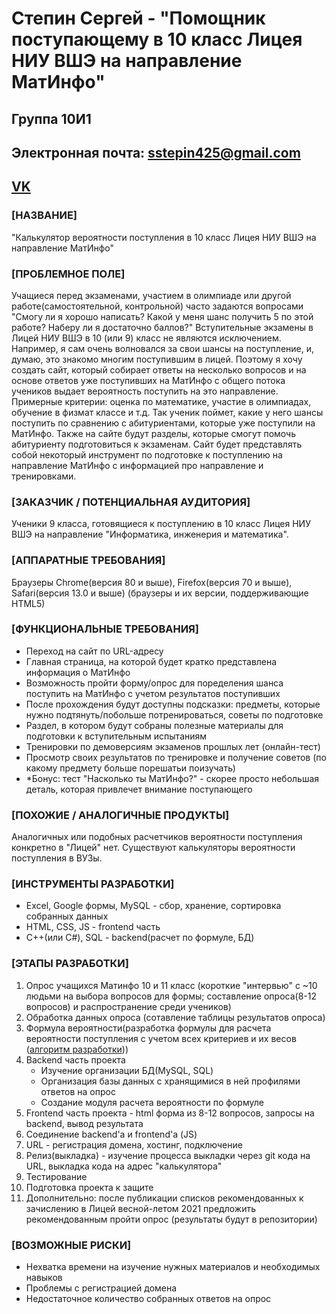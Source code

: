 <h1>Степин Сергей - "Помощник поступающему в 10 класс Лицея НИУ ВШЭ на направление МатИнфо"</h1>
<h2>Группа 10И1</h2>
<h2>Электронная почта: <a href="sstepin425@gmail.com">sstepin425@gmail.com</h2>

<h2><a href="https://vk.com/flex1smyl1fe">VK</a></h2>

<h3>[НАЗВАНИЕ]</h3>
"Калькулятор вероятности поступления в 10 класс Лицея НИУ ВШЭ на направление МатИнфо"
<h3>[ПРОБЛЕМНОЕ ПОЛЕ]</h3>
Учащиеся перед экзаменами, участием в олимпиаде или другой работе(самостоятельной, контрольной) часто задаются вопросами "Смогу ли я хорошо написать? Какой у меня шанс получить 5 по этой работе? Наберу ли я достаточно баллов?" Вступительные экзамены в Лицей НИУ ВШЭ в 10 (или 9) класс не являются исключением. Например, я сам очень волновался за свои шансы на поступление, и, думаю, это знакомо многим поступившим в лицей. Поэтому я хочу создать сайт, который собирает ответы на несколько вопросов и на основе ответов уже поступивших на МатИнфо с общего потока учеников выдает вероятность поступить на это направление. Примерные критерии: оценка по математике, участие в олимпиадах, обучение в физмат классе и т.д. Так ученик поймет, какие у него шансы поступить по сравнению с абитуриентами, которые уже поступили на МатИнфо. Также на сайте будут разделы, которые смогут помочь абитуриенту подготовиться к экзаменам. Сайт будет представлять собой некоторый инструмент по подготовке к поступлению на направление МатИнфо с информацией про направление и тренировками.
<h3>[ЗАКАЗЧИК / ПОТЕНЦИАЛЬНАЯ АУДИТОРИЯ]</h3>
<p>Ученики 9 класса, готовящиеся к поступлению в 10 класс Лицея НИУ ВШЭ на направление "Информатика, инженерия и математика".</p>
<h3>[АППАРАТНЫЕ ТРЕБОВАНИЯ]</h3>
<p>Браузеры Chrome(версия 80 и выше), Firefox(версия 70 и выше), Safari(версия 13.0 и выше) (браузеры и их версии, поддерживающие HTML5)</p>
<h3>[ФУНКЦИОНАЛЬНЫЕ ТРЕБОВАНИЯ]</h3>
<ul>
  <li>Переход на сайт по URL-адресу</li>
  <li>Главная страница, на которой будет кратко представлена информация о МатИнфо</li>
  <li>Возможность пройти форму/опрос для поределения шанса поступить на МатИнфо с учетом результатов поступивших</li>
  <li>После прохождения будут доступны подсказки: предметы, которые нужно подтянуть/побольше потренироваться, советы по подготовке</li>
  <li>Раздел, в котором будут собраны полезные материалы для подготовки к вступительным испытаниям</li>
  <li>Тренировки по демоверсиям экзаменов прошлых лет (онлайн-тест)</li>
  <li>Просмотр своих результатов по тренировке и получение советов (по какому предмету больше порешатьи поизучать)</li>
  <li>*Бонус: тест "Насколько ты МатИнфо?" - скорее просто небольшая деталь, которая привлечет внимание поступающего</li>
</ul>   
<h3>[ПОХОЖИЕ / АНАЛОГИЧНЫЕ ПРОДУКТЫ]</h3>
<p>Аналогичных или подобных расчетчиков вероятности поступления конкретно в "Лицей" нет. Существуют калькуляторы вероятности поступления в ВУЗы.</p>
<h3>[ИНСТРУМЕНТЫ РАЗРАБОТКИ]</h3>
<ul>
  <li>Excel, Google формы, MySQL - сбор, хранение, сортировка собранных данных</li>
  <li>HTML, CSS, JS - frontend часть</li>
  <li>C++(или C#), SQL - backend(расчет по формуле, БД)</li>
</ul>
<h3>[ЭТАПЫ РАЗРАБОТКИ]</h3>
<ol>
  <li>Опрос учащихся Матинфо 10 и 11 класс (короткие "интервью" с ~10 людьми на выбора вопросов для формы; составление опроса(8-12 вопросов) и распространение среди учеников)</li>
  <li>Обработка данных опроса (сотавление таблицы результатов опроса)</li>
  <li>Формула вероятности(разработка формулы для расчета вероятности поступления с учетом всех критериев и их весов (<a href = "https://github.com/ssstepin/IT-project_repo/blob/main/algorithm.md">алгоритм разработки<a>))</li>
  <li>Backend часть проекта
    <ul>
      <li>Изучение организации БД(MySQL, SQL)</li>
      <li>Организация базы данных с хранящимися в ней профилями ответов на опрос</li>
      <li>Создание модуля расчета вероятности по формуле</li>
    </ul>
    </li>
  <li>Frontend часть проекта - html форма из 8-12 вопросов, запросы на backend, вывод результата</li>
  <li>Соединение backend'а и frontend'а (JS)</li>
  <li>URL - регистрация домена, хостинг, подключение</li>
  <li>Релиз(выкладка) - изучение процесса выкладки через git  кода на URL, выкладка кода на адрес "калькулятора"</li>
  <li>Тестирование</li>
  <li>Подготовка проекта к защите</li>
  <li>Дополнительно: после публикации списков рекомендованных к зачислению в Лицей весной-летом 2021 предложить рекомендованным пройти опрос (результаты будут в репозитории)</li>
</ol>
<h3>[ВОЗМОЖНЫЕ РИСКИ]</h3>
<ul>
  <li>Нехватка времени на изучение нужных материалов и необходимых навыков</li>
  <li>Проблемы с регистрацией домена</li>
  <li>Недостаточное количество собранных ответов на опрос</li>
</ul>
